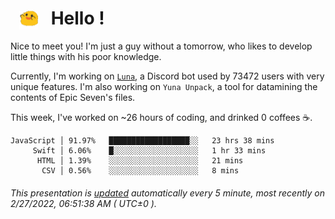 <h1>   <img src="./spoink.gif" style="vertical-align:middle;" width="30px">   Hello ! </h1>

Nice to meet you! I'm just a guy without a tomorrow, who likes to develop little things with his poor knowledge.

Currently, I'm working on <a href='https://github.com/Asgarrrr/Luna'>`Luna`</a>, a Discord bot used by 73472 users with very unique features. I'm also working on `Yuna Unpack`, a tool for datamining the contents of Epic Seven's files.

This week, I've worked on ~26 hours of coding, and drinked 0 coffees ☕.

```
JavaScript │ 91.97%   ██████████████████░░   23 hrs 38 mins
     Swift │ 6.06%    █░░░░░░░░░░░░░░░░░░░   1 hr 33 mins
      HTML │ 1.39%    ░░░░░░░░░░░░░░░░░░░░   21 mins
       CSV │ 0.56%    ░░░░░░░░░░░░░░░░░░░░   8 mins
```

###### This presentation is [updated](https://github.com/Asgarrrr) automatically every 5 minute, most recently on 2/27/2022, 06:51:38 AM ( UTC±0 ).